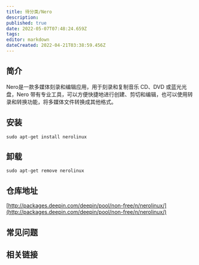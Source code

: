 ```yaml
---
title: 待分类/Nero
description: 
published: true
date: 2022-05-07T07:48:24.659Z
tags: 
editor: markdown
dateCreated: 2022-04-21T03:38:59.456Z
---
```


## 简介

Nero是一款多媒体刻录和编辑应用，用于刻录和复制音乐 CD、DVD 或蓝光光盘，Nero 带有专业工具，可以方便快捷地进行创建、剪切和编辑，也可以使用转录和转换功能，将多媒体文件转换成其他格式。

## 安装

`sudo apt-get install nerolinux`

## 卸载

`sudo apt-get remove nerolinux`

## 仓库地址

[http://packages.deepin.com/deepin/pool/non-free/n/nerolinux/](http://packages.deepin.com/deepin/pool/non-free/n/nerolinux/)


## 常见问题


## 相关链接